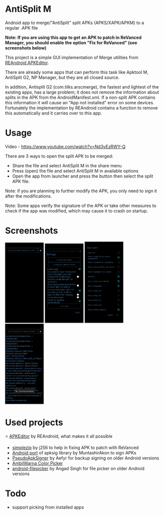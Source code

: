 # AntiSplit M
Android app to merge/"AntiSplit" split APKs (APKS/XAPK/APKM) to a regular .APK file

**Note: If you are using this app to get an APK to patch in ReVanced Manager, you should enable the option "Fix for ReVanced" (see screenshots below)**

This project is a simple GUI implementation of Merge utilities from [REAndroid APKEditor](https://github.com/REAndroid/APKEditor).

There are already some apps that can perform this task like Apktool M, AntiSplit G2, NP Manager, but they are all closed source. 

In addition, Antisplit G2 (com.tilks.arscmerge), the fastest and lightest of the existing apps, has a large problem; it does not remove the information about splits in the APK from the AndroidManifest.xml. If a non-split APK contains this information it will cause an "App not installed" error on some devices. Fortunately the implementation by REAndroid contains a function to remove this automatically and it carries over to this app.

# Usage
Video - https://www.youtube.com/watch?v=Nd3vEzRWY-Q

There are 3 ways to open the split APK to be merged:
* Share the file and select AntiSplit M in the share menu
* Press (open) the file and select AntiSplit M in available options
* Open the app from launcher and press the button then select the split APK file.

Note: if you are planning to further modify the APK, you only need to sign it after the modifications.

Note: Some apps verify the signature of the APK or take other measures to check if the app was modified, which may cause it to crash on startup.

# Screenshots
<img src="/images/1.6.5.4 mainscreen.jpg" title="Main screen" height="25%" width="25%" /> <img src="/images/1.6.5.4 dialog.jpg" title="Dialog allowing selection of splits in a split APK" height="25%" width="25%" /> <img src="/images/1.6.5.4 result.jpg" title="Result of merging split APK" height="25%" width="25%" /> <img src="/images/1.6.5.4 settings.jpg" title="Settings menu of the app" height="25%" width="25%" />

# Used projects

⭐ [APKEditor](https://github.com/REAndroid/APKEditor) by REAndroid, what makes it all possible
* [simplezip](https://github.com/j256/simplezip) by j256 to help in fixing APK to patch with ReVanced
* [Android port](https://github.com/MuntashirAkon/apksig-android) of apksig library by MuntashirAkon to sign APKs
* [PseudoApkSigner](https://github.com/Aefyr/PseudoApkSigner) by Aefyr for backup signing on older Android versions
* [AmbilWarna Color Picker](https://github.com/yukuku/ambilwarna)
* [android-filepicker](https://github.com/singhangadin/android-filepicker) by Angad Singh for file picker on older Android versions

# Todo
* support picking from installed apps
